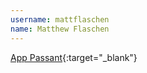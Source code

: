 ```yaml
---
username: mattflaschen
name: Matthew Flaschen
---
```


[App Passant](http://www.apppassant.com){:target="_blank"}
